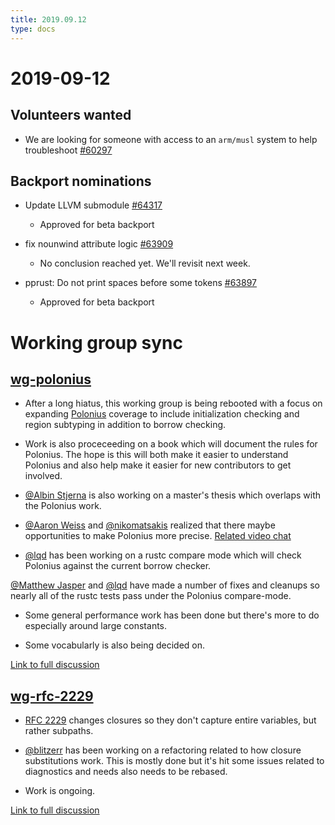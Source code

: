 ```yaml
---
title: 2019.09.12
type: docs
---
```


# 2019-09-12

## Volunteers wanted

- We are looking for someone with access to an `arm/musl` system to help troubleshoot [#60297](https://github.com/rust-lang/rust/pull/60297)

## Backport nominations

- Update LLVM submodule [#64317](https://github.com/rust-lang/rust/pull/64317)
  - Approved for beta backport
  
- fix nounwind attribute logic [#63909](https://github.com/rust-lang/rust/pull/63909)
  - No conclusion reached yet. We'll revisit next week.
  
- pprust: Do not print spaces before some tokens [#63897](https://github.com/rust-lang/rust/pull/63897)
  - Approved for beta backport
  
# Working group sync

## [wg-polonius](https://rust-lang.github.io/compiler-team/working-groups/polonius/)

- After a long hiatus, this working group is being rebooted with a focus on expanding [Polonius](https://github.com/rust-lang/polonius) coverage to include initialization checking and region subtyping in addition to borrow checking.

- Work is also proceceeding on a book which will document the rules for Polonius. The hope is this will both make it easier to understand Polonius and also help make it easier for new contributors to get involved.

- [@Albin Stjerna](https://github.com/albins) is also working on a master's thesis which overlaps with the Polonius work.

- [@Aaron Weiss](https://github.com/aatxe) and [@nikomatsakis](https://github.com/nikomatsakis) realized that there maybe opportunities to make Polonius more precise. [Related video chat](https://www.youtube.com/watch?v=mAUGvNgZYtw&list=PL85XCvVPmGQitE2CBzf-gERSqeXo59NQG&index=4&t=0s)

- [@lqd](https://github.com/lqd) has been working on a rustc compare mode which will check Polonius against the current borrow checker.

[@Matthew Jasper](https://github.com/matthewjasper) and [@lqd](https://github.com/lqd) have made a number of fixes and cleanups so nearly all of the rustc tests pass under the Polonius compare-mode.

- Some general performance work has been done but there's more to do especially around large constants.

- Some vocabularly is also being decided on.

[Link to full discussion](https://rust-lang.zulipchat.com/#narrow/stream/131828-t-compiler/topic/weekly.20meeting.202019-09-12.20.2354818/near/175535951)

## [wg-rfc-2229](https://rust-lang.github.io/compiler-team/working-groups/rfc-2229/)

- [RFC 2229](https://github.com/rust-lang/rfcs/blob/master/text/2229-capture-disjoint-fields.md) changes closures so they don't capture entire variables, but rather subpaths.

- [@blitzerr](https://github.com/blitzerr) has been working on a refactoring related to how closure substitutions work. This is mostly done but it's hit some issues related to diagnostics and needs also needs to be rebased.

- Work is ongoing.

[Link to full discussion](https://rust-lang.zulipchat.com/#narrow/stream/131828-t-compiler/topic/weekly.20meeting.202019-09-12.20.2354818/near/175536581)


